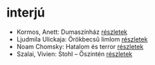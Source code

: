 # interjú

- Kormos, Anett: Dumaszínház [részletek](_details/Kormos%2C%20Anett.md#id_585)
- Ljudmila Ulickaja: Örökbecsű limlom [részletek](_details/Ljudmila%20Ulickaja.md#id_1294)
- Noam Chomsky: Hatalom és terror [részletek](_details/Noam%20Chomsky.md#id_343)
- Szalai, Vivien: Stohl – Őszintén [részletek](_details/Szalai%2C%20Vivien.md#id_407)